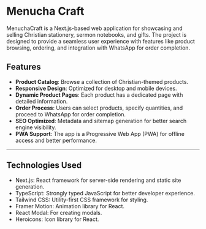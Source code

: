 # Menucha Craft

MenuchaCraft is a Next.js-based web application for showcasing and selling Christian stationery, sermon notebooks, and gifts. The project is designed to provide a seamless user experience with features like product browsing, ordering, and integration with WhatsApp for order completion.

## Features

- **Product Catalog**: Browse a collection of Christian-themed products.
- **Responsive Design**: Optimized for desktop and mobile devices.
- **Dynamic Product Pages**: Each product has a dedicated page with detailed information.
- **Order Process**: Users can select products, specify quantities, and proceed to WhatsApp for order completion.
- **SEO Optimized**: Metadata and sitemap generation for better search engine visibility.
- **PWA Support**: The app is a Progressive Web App (PWA) for offline access and better performance.

---
## Technologies Used

- Next.js: React framework for server-side rendering and static site generation.
- TypeScript: Strongly typed JavaScript for better developer experience.
- Tailwind CSS: Utility-first CSS framework for styling.
- Framer Motion: Animation library for React.
- React Modal: For creating modals.
- Heroicons: Icon library for React.
